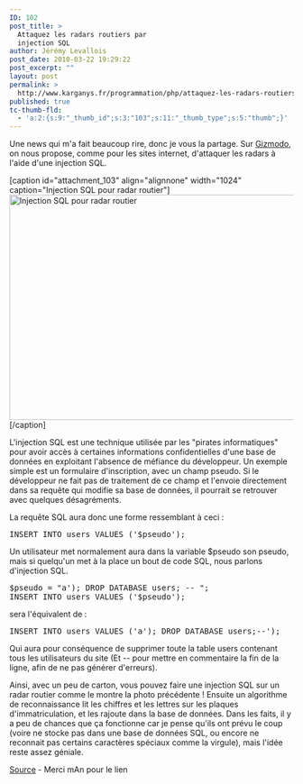 ```yaml
---
ID: 102
post_title: >
  Attaquez les radars routiers par
  injection SQL
author: Jérémy Levallois
post_date: 2010-03-22 19:29:22
post_excerpt: ""
layout: post
permalink: >
  http://www.karganys.fr/programmation/php/attaquez-les-radars-routiers-par-injection-sql/
published: true
tc-thumb-fld:
  - 'a:2:{s:9:"_thumb_id";s:3:"103";s:11:"_thumb_type";s:5:"thumb";}'
---
```

Une news qui m'a fait beaucoup rire, donc je vous la partage.
Sur <a href="http://www.gizmodo.com" target="_blank">Gizmodo</a>, on nous propose, comme pour les sites internet, d'attaquer les radars à l'aide d'une injection SQL.

[caption id="attachment_103" align="alignnone" width="1024" caption="Injection SQL pour radar routier"]<a href="http://www.karganys.fr/wp-content/uploads/2010/03/for_traffic_cameras.jpg"><img src="http://www.karganys.fr/wp-content/uploads/2010/03/for_traffic_cameras-1024x768.jpg" alt="Injection SQL pour radar routier" title="Injection SQL pour radar routier" width="600" height="400" class="size-large wp-image-103" /></a>[/caption]

L'injection SQL est une technique utilisée par les "pirates informatiques" pour avoir accès à certaines informations confidentielles d'une base de données en exploitant l'absence de méfiance du développeur.
Un exemple simple est un formulaire d'inscription, avec un champ pseudo. Si le développeur ne fait pas de traitement de ce champ et l'envoie directement dans sa requête qui modifie sa base de données, il pourrait se retrouver avec quelques désagréments.

La requête SQL aura donc une forme ressemblant à ceci :
<pre lang="php">INSERT INTO users VALUES ('$pseudo');</pre>

Un utilisateur met normalement aura dans la variable $pseudo son pseudo, mais si quelqu'un met à la place un bout de code SQL, nous parlons d'injection SQL.
<pre lang="php">$pseudo = "a'); DROP DATABASE users; -- ";
INSERT INTO users VALUES ('$pseudo');</pre>

sera l'équivalent de :
<pre lang="php">INSERT INTO users VALUES ('a'); DROP DATABASE users;--');</pre>
Qui aura pour conséquence de supprimer toute la table users contenant tous les utilisateurs du site (Et -- pour mettre en commentaire la fin de la ligne, afin de ne pas générer d'erreurs).

Ainsi, avec un peu de carton, vous pouvez faire une injection SQL sur un radar routier comme le montre la photo précédente ! Ensuite un algorithme de reconnaissance lit les chiffres et les lettres sur les plaques d'immatriculation, et les rajoute dans la base de données. Dans les faits, il y a peu de chances que ça fonctionne car je pense qu'ils ont prévu le coup (voire ne stocke pas dans une base de données SQL, ou encore ne reconnait pas certains caractères spéciaux comme la virgule), mais l'idée reste assez géniale.

<a href="http://gizmodo.com/5498412/sql-injection-license-plate-hopes-to-foil-euro-traffic-cameras" target="_blank">Source</a> - Merci mAn pour le lien